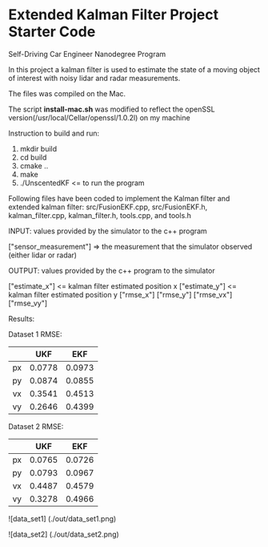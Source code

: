 # Extended Kalman Filter Project Starter Code
Self-Driving Car Engineer Nanodegree Program

In this project a kalman filter is used to estimate the state of a moving object of interest with noisy lidar and radar measurements. 

The files was compiled on the Mac. 

The script **install-mac.sh** was modified to reflect the openSSL version(/usr/local/Cellar/openssl/1.0.2l) on my machine

Instruction to build and run:

1. mkdir build
2. cd build
3. cmake ..
4. make
5. ./UnscentedKF   <= to run the program

Following files have been coded to implement the Kalman filter and extended kalman filter: src/FusionEKF.cpp, src/FusionEKF.h, kalman_filter.cpp, kalman_filter.h, tools.cpp, and tools.h


INPUT: values provided by the simulator to the c++ program

["sensor_measurement"] => the measurement that the simulator observed (either lidar or radar)


OUTPUT: values provided by the c++ program to the simulator

["estimate_x"] <= kalman filter estimated position x
["estimate_y"] <= kalman filter estimated position y
["rmse_x"]
["rmse_y"]
["rmse_vx"]
["rmse_vy"]


Results:

Dataset 1 RMSE:

|               | UKF   |  EKF |
|:-------------:|:-------------:|:-------:|
|  px     | 0.0778        | 0.0973 |
|  py   | 0.0874      | 0.0855|
|  vx   | 0.3541      | 0.4513 |
|  vy     | 0.2646        | 0.4399 | 




Dataset 2 RMSE:

|               | UKF   |  EKF |
|:-------------:|:-------------:|:-------:|
|  px     | 0.0765        | 0.0726 |
|  py   | 0.0793      | 0.0967|
|  vx   | 0.4487      | 0.4579 |
|  vy     | 0.3278        | 0.4966 | 



![data_set1] (./out/data_set1.png)



![data_set2] (./out/data_set2.png)

